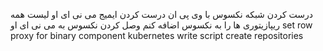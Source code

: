 درست کردن شبکه نکسوس با وی پی ان
درست کردن ایمیج می نی ای او
لیست همه ریپازیتوری ها را به نکسوس اضافه کنم
وصل کردن نکسوس به می نی ای او
set row proxy for binary component kubernetes
write script create repositories